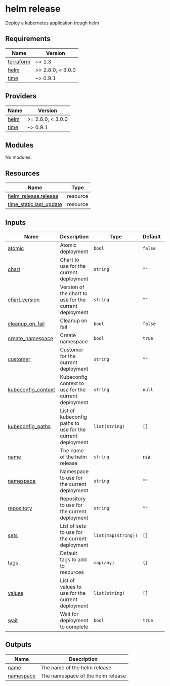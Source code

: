 # helm release

Deploy a kubernetes application trough helm

<!-- BEGINNING OF PRE-COMMIT-TERRAFORM DOCS HOOK -->
## Requirements

| Name | Version |
|------|---------|
| <a name="requirement_terraform"></a> [terraform](#requirement\_terraform) | ~> 1.3 |
| <a name="requirement_helm"></a> [helm](#requirement\_helm) | >= 2.8.0, < 3.0.0 |
| <a name="requirement_time"></a> [time](#requirement\_time) | ~> 0.9.1 |

## Providers

| Name | Version |
|------|---------|
| <a name="provider_helm"></a> [helm](#provider\_helm) | >= 2.8.0, < 3.0.0 |
| <a name="provider_time"></a> [time](#provider\_time) | ~> 0.9.1 |

## Modules

No modules.

## Resources

| Name | Type |
|------|------|
| [helm_release.release](https://registry.terraform.io/providers/hashicorp/helm/latest/docs/resources/release) | resource |
| [time_static.last_update](https://registry.terraform.io/providers/hashicorp/time/latest/docs/resources/static) | resource |

## Inputs

| Name | Description | Type | Default | Required |
|------|-------------|------|---------|:--------:|
| <a name="input_atomic"></a> [atomic](#input\_atomic) | Atomic deployment | `bool` | `false` | no |
| <a name="input_chart"></a> [chart](#input\_chart) | Chart to use for the current deployment | `string` | `""` | no |
| <a name="input_chart_version"></a> [chart\_version](#input\_chart\_version) | Version of the chart to use for the current deployment | `string` | `""` | no |
| <a name="input_cleanup_on_fail"></a> [cleanup\_on\_fail](#input\_cleanup\_on\_fail) | Cleanup on fail | `bool` | `false` | no |
| <a name="input_create_namespace"></a> [create\_namespace](#input\_create\_namespace) | Create namespace | `bool` | `true` | no |
| <a name="input_customer"></a> [customer](#input\_customer) | Customer for the current deployment | `string` | `""` | no |
| <a name="input_kubeconfig_context"></a> [kubeconfig\_context](#input\_kubeconfig\_context) | Kubeconfig context to use for the current deployment | `string` | `null` | no |
| <a name="input_kubeconfig_paths"></a> [kubeconfig\_paths](#input\_kubeconfig\_paths) | List of kubeconfig paths to use for the current deployment | `list(string)` | `[]` | no |
| <a name="input_name"></a> [name](#input\_name) | The name of the helm release | `string` | n/a | yes |
| <a name="input_namespace"></a> [namespace](#input\_namespace) | Namespace to use for the current deployment | `string` | `""` | no |
| <a name="input_repository"></a> [repository](#input\_repository) | Repository to use for the current deployment | `string` | `""` | no |
| <a name="input_sets"></a> [sets](#input\_sets) | List of sets to use for the current deployment | `list(map(string))` | `[]` | no |
| <a name="input_tags"></a> [tags](#input\_tags) | Default tags to add to resources | `map(any)` | `{}` | no |
| <a name="input_values"></a> [values](#input\_values) | List of values to use for the current deployment | `list(string)` | `[]` | no |
| <a name="input_wait"></a> [wait](#input\_wait) | Wait for deployment to complete | `bool` | `true` | no |

## Outputs

| Name | Description |
|------|-------------|
| <a name="output_name"></a> [name](#output\_name) | The name of the helm release |
| <a name="output_namespace"></a> [namespace](#output\_namespace) | The namespace of the helm release |
<!-- END OF PRE-COMMIT-TERRAFORM DOCS HOOK -->
